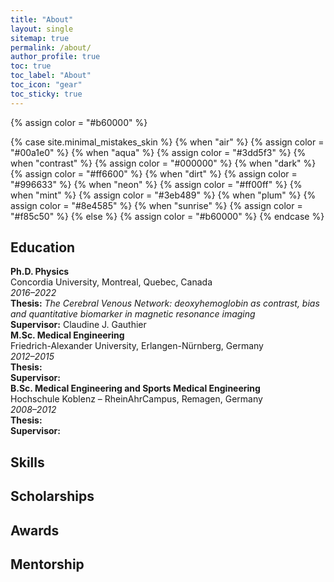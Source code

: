 ```yaml
---
title: "About"
layout: single
sitemap: true
permalink: /about/
author_profile: true
toc: true
toc_label: "About"
toc_icon: "gear"
toc_sticky: true
---
```


{% assign color = "#b60000" %}

{% case site.minimal_mistakes_skin %}
  {% when "air" %}     {% assign color = "#00a1e0" %}
  {% when "aqua" %}    {% assign color = "#3dd5f3" %}
  {% when "contrast" %} {% assign color = "#000000" %}
  {% when "dark" %}    {% assign color = "#ff6600" %}
  {% when "dirt" %}    {% assign color = "#996633" %}
  {% when "neon" %}    {% assign color = "#ff00ff" %}
  {% when "mint" %}    {% assign color = "#3eb489" %}
  {% when "plum" %}    {% assign color = "#8e4585" %}
  {% when "sunrise" %} {% assign color = "#f85c50" %}
  {% else %}           {% assign color = "#b60000" %}
{% endcase %}

## Education
<div class="archive__item">
  <strong><span style="color: {{ color }};">Ph.D. Physics</span> </strong><br>
  Concordia University, Montreal, Quebec, Canada<br>
  <em>2016–2022</em><br>
  <strong>Thesis:</strong> <em>The Cerebral Venous Network: deoxyhemoglobin as contrast, bias and quantitative biomarker in magnetic resonance imaging</em><br>
  <strong>Supervisor:</strong> Claudine J. Gauthier
</div>

<div class="archive__item">
  <strong><span style="color: var(--link-color);">M.Sc.</span> Medical Engineering</strong><br>
  Friedrich-Alexander University, Erlangen-Nürnberg, Germany<br>
  <em>2012–2015</em><br>
  <strong>Thesis:</strong><br>
  <strong>Supervisor:</strong>
</div>

<div class="archive__item">
  <strong><span style="color: var(--link-color);">B.Sc.</span> Medical Engineering and Sports Medical Engineering</strong><br>
  Hochschule Koblenz – RheinAhrCampus, Remagen, Germany<br>
  <em>2008–2012</em><br>
  <strong>Thesis:</strong><br>
  <strong>Supervisor:</strong>
</div>

## Skills

## Scholarships

## Awards

## Mentorship
